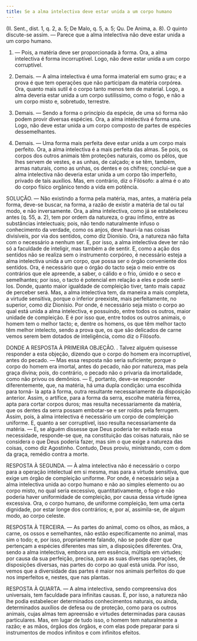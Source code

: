 ```yaml
---
title: Se a alma intelectiva deve estar unida a um corpo humano
---
```


(II. Sent., dist. 1, q. 2, a. 5; De Malo, q. 5, a. 5; Qu. De Anima, a. 8).
  O quinto discute-se assim. ― Parece que a alma intelectiva não deve estar unida a um corpo humano.  

1. ― Pois, a matéria deve ser proporcionada à forma. Ora, a alma intelectiva é forma incorruptível. Logo, não deve estar unida a um corpo corruptível.  

2. Demais. ― A alma intelectiva é uma forma imaterial em sumo grau; e a prova é que tem operações que não participam da matéria corpórea. Ora, quanto mais sutil é o corpo tanto menos tem de material. Logo, a alma deveria estar unida a um corpo sutilíssimo, como o fogo, e não a um corpo misto e, sobretudo, terrestre.  

3. Demais. ― Sendo a forma o princípio da espécie, de uma só forma não podem provir diversas espécies. Ora, a alma intelectiva é forma una. Logo, não deve estar unida a um corpo composto de partes de espécies dessemelhantes.  

4. Demais. ― Uma forma mais perfeita deve estar unida a um corpo mais perfeito. Ora, a alma intelectiva é a mais perfeita das almas. Se pois, os corpos dos outros animais têm proteções naturais, como os pêlos, que lhes servem de vestes, e as unhas, de calçado; e se têm, também, armas naturais, como as unhas, os dentes e os chifres; conclui-se que a alma intelectiva não deveria estar unida a um corpo tão imperfeito, privado de tais auxílios.  Mas, em contrário, diz o Filósofo: a alma é o ato do corpo físico orgânico tendo a vida em potência. 

SOLUÇÃO. ― Não existindo a forma pela matéria, mas, antes, a matéria pela forma, deve-se buscar, na forma, a razão de existir a matéria de tal ou tal modo, e não inversamente. Ora, a alma intelectiva, como já se estabeleceu antes (q. 55, a. 2), tem por ordem da natureza, o grau ínfimo, entre as substâncias intelectuais; pois, não tendo naturalmente infuso o conhecimento da verdade, como os anjos, deve hauri-la nas coisas divisíveis, por via dos sentidos, como diz Dionísio. Ora, a natureza não falta com o necessário a nenhum ser. E, por isso, a alma intelectiva deve ter não só a faculdade de inteligir, mas também a de sentir. E, como a ação dos sentidos não se realiza sem o instrumento corpóreo, é necessário esteja a alma intelectiva unida a um corpo, que possa ser o órgão conveniente dos sentidos. Ora, é necessário que o órgão do tacto seja o meio entre os contrários que ele apreende, a saber, o cálido e o frio, úmido e o seco e semelhantes; por isso, o tacto é potencial em relação a eles e pode senti-los. Donde, quanto maior igualdade de compleição tiver, tanto mais capaz de perceber será. Mas, a alma intelectiva tem, da maneira a mais completa, a virtude sensitiva, porque o inferior preexiste, mais perfeitamente, no superior, como diz Dionísio. Por onde, é necessário seja misto o corpo ao qual está unida a alma intelectiva, e possuindo, entre todos os outros, maior unidade de compleição. E é por isso que, entre todos os outros animais, o homem tem o melhor tacto; e, dentre os homens, os que têm melhor tacto têm melhor intelecto, sendo a prova que, os que são delicados de carne vemos serem bem dotados de inteligência, como diz o Filósofo.  

DONDE A RESPOSTA À PRIMEIRA OBJEÇÃO. . Talvez alguém quisesse responder a esta objeção, dizendo que o corpo do homem era incorruptível, antes do pecado. ― Mas essa resposta não seria suficiente; porque o corpo do homem era imortal, antes do pecado, não por natureza, mas pela graça divina; pois, do contrário, o pecado não o privaria da imortalidade, como não privou os demônios. ― E, portanto, deve-se responder diferentemente, que, na matéria, há uma dupla condição: uma escolhida para torná- la apta à forma, outra resultante necessariamente da disposição anterior. Assim, o artífice, para a forma da serra, escolhe matéria férrea, apta para cortar corpos duros; mas resulta necessariamente da matéria, que os dentes da serra possam embotar-se e ser roídos pela ferrugem. Assim, pois, à alma intelectiva é necessário um corpo de compleição uniforme. E, quanto a ser corruptível, isso resulta necessariamente da matéria. ― E, se alguém dissesse que Deus poderia ter evitado essa necessidade, responde-se que, na constituição das coisas naturais, não se considera o que Deus poderia fazer, mas sim o que exige a natureza das coisas, como diz Agostinho. Contudo, Deus proviu, ministrando, com o dom da graça, remédio contra a morte.  

RESPOSTA À SEGUNDA. ― À alma intelectiva não é necessário o corpo para a operação intelectual em si mesma, mas para a virtude sensitiva, que exige um órgão de compleição uniforme. Por onde, é necessário seja a alma intelectiva unida ao corpo humano e não ao simples elemento ou ao corpo misto, no qual seria excessivo, quantitativamente, o fogo e não poderia haver uniformidade de compleição, por causa dessa virtude ígnea excessiva. Ora, o corpo humano, de uniforme compleição, tem uma certa dignidade, por estar longe dos contrários; e, por aí, assimila-se, de algum modo, ao corpo celeste.  

RESPOSTA À TERCEIRA. ― As partes do animal, como os olhos, as mãos, a carne, os ossos e semelhantes, não estão especificamente no animal, mas sim o todo; e, por isso, propriamente falando, não se pode dizer que pertençam a espécies diferentes mas sim, a disposições diferentes. Ora, sendo a alma intelectiva, embora una em essência, múltipla em virtudes; por causa da sua perfeição, precisa, para as suas diversas operações, de disposições diversas, nas partes do corpo ao qual está unida. Por isso, vemos que a diversidade das partes é maior nos animais perfeitos do que nos imperfeitos e, nestes, que nas plantas. 

RESPOSTA À QUARTA. ― A alma intelectiva, sendo compreensiva dos universais, tem faculdade para infinitas causas. E, por isso, a natureza não lhe podia estabelecer determinados conhecimentos naturais, ou ainda, determinados auxílios de defesa ou de proteção, como para os outros animais, cujas almas tem apreensão e virtudes determinadas para causas particulares. Mas, em lugar de tudo isso, o homem tem naturalmente a razão; e as mãos, órgãos dos órgãos, e com elas pode preparar para si instrumentos de modos infinitos e com infinitos efeitos.